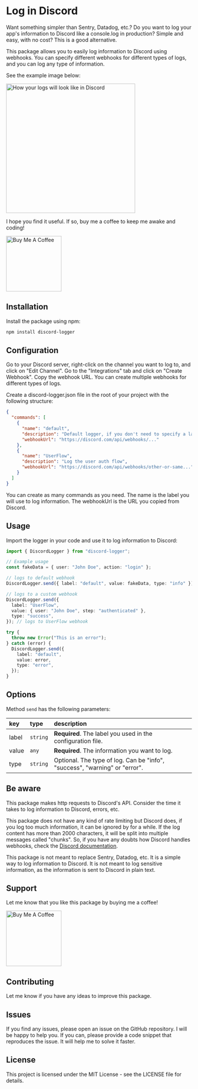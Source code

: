 # Log in Discord

Want something simpler than Sentry, Datadog, etc.? Do you want to log your app's information to Discord like a console.log in production? Simple and easy, with no cost? This is a good alternative.

This package allows you to easily log information to Discord using webhooks. You can specify different webhooks for different types of logs, and you can log any type of information.

See the example image below:

<img src="https://res.cloudinary.com/dr4xmxoal/image/upload/v1716004742/send-discord-log-lib/log-examples.png" alt="How your logs will look like in Discord" style="height: 350px; width: auto;">

I hope you find it useful. If so, buy me a coffee to keep me awake and coding!

<a href="https://www.buymeacoffee.com/fabiobcsouza">
<img src="https://cdn.buymeacoffee.com/buttons/v2/default-yellow.png" alt="Buy Me A Coffee" style="width: 150px; height: auto;">
</a>

## Installation

Install the package using npm:

```sh
npm install discord-logger
```

## Configuration

Go to your Discord server, right-click on the channel you want to log to, and click on "Edit Channel". Go to the "Integrations" tab and click on "Create Webhook". Copy the webhook URL. You can create multiple webhooks for different types of logs.

Create a discord-logger.json file in the root of your project with the following structure:

```json
{
  "commands": [
    {
      "name": "default",
      "description": "Default logger, if you don't need to specify a label to the logger",
      "webhookUrl": "https://discord.com/api/webhooks/..."
    },
    {
      "name": "UserFlow",
      "description": "Log the user auth flow",
      "webhookUrl": "https://discord.com/api/webhooks/other-or-same..."
    }
  ]
}
```

You can create as many commands as you need. The name is the label you will use to log information. The webhookUrl is the URL you copied from Discord.

## Usage

Import the logger in your code and use it to log information to Discord:

```typescript
import { DiscordLogger } from "discord-logger";

// Example usage
const fakeData = { user: "John Doe", action: "login" };

// logs to default webhook
DiscordLogger.send({ label: "default", value: fakeData, type: "info" });

// logs to a custom webhook
DiscordLogger.send({
  label: "UserFlow",
  value: { user: "John Doe", step: "authenticated" },
  type: "success",
}); // logs to UserFlow webhook

try {
  throw new Error("This is an error");
} catch (error) {
  DiscordLogger.send({
    label: "default",
    value: error,
    type: "error",
  });
}
```

## Options

Method `send` has the following parameters:

| key   | type     | description                                                                |
| :---- | :------- | :------------------------------------------------------------------------- |
| label | `string` | **Required**. The label you used in the configuration file.                |
| value | `any`    | **Required**. The information you want to log.                             |
| type  | `string` | Optional. The type of log. Can be "info", "success", "warning" or "error". |

## Be aware

This package makes http requests to Discord's API. Consider the time it takes to log information to Discord, errors, etc.

This package does not have any kind of rate limiting but Discord does, if you log too much information, it can be ignored by for a while. If the log content has more than 2000 characters, it will be split into multiple messages called "chunks". So, if you have any doubts how Discord handles webhooks, check the [Discord documentation](https://discord.com/developers/docs/resources/webhook).

This package is not meant to replace Sentry, Datadog, etc. It is a simple way to log information to Discord. It is not meant to log sensitive information, as the information is sent to Discord in plain text.

## Support

Let me know that you like this package by buying me a coffee!

<a href="https://www.buymeacoffee.com/fabiobcsouza">
<img src="https://cdn.buymeacoffee.com/buttons/v2/default-yellow.png" alt="Buy Me A Coffee" style="width: 150px; height: auto;">
</a>

## Contributing

Let me know if you have any ideas to improve this package.

## Issues

If you find any issues, please open an issue on the GitHub repository. I will be happy to help you. If you can, please provide a code snippet that reproduces the issue. It will help me to solve it faster.

## License

This project is licensed under the MIT License - see the LICENSE file for details.
